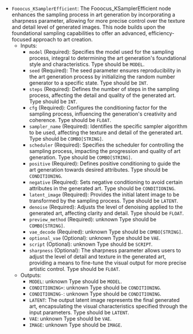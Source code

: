 - `Fooocus_KSamplerEfficient`: The Fooocus_KSamplerEfficient node enhances the sampling process in art generation by incorporating a sharpness parameter, allowing for more precise control over the texture and detail level of generated images. This node builds upon the foundational sampling capabilities to offer an advanced, efficiency-focused approach to art creation.
    - Inputs:
        - `model` (Required): Specifies the model used for the sampling process, integral to determining the art generation's foundational style and characteristics. Type should be `MODEL`.
        - `seed` (Required): The seed parameter ensures reproducibility in the art generation process by initializing the random number generator to a specific state. Type should be `INT`.
        - `steps` (Required): Defines the number of steps in the sampling process, affecting the detail and quality of the generated art. Type should be `INT`.
        - `cfg` (Required): Configures the conditioning factor for the sampling process, influencing the generation's creativity and coherence. Type should be `FLOAT`.
        - `sampler_name` (Required): Identifies the specific sampler algorithm to be used, affecting the texture and detail of the generated art. Type should be `COMBO[STRING]`.
        - `scheduler` (Required): Specifies the scheduler for controlling the sampling process, impacting the progression and quality of art generation. Type should be `COMBO[STRING]`.
        - `positive` (Required): Defines positive conditioning to guide the art generation towards desired attributes. Type should be `CONDITIONING`.
        - `negative` (Required): Sets negative conditioning to avoid certain attributes in the generated art. Type should be `CONDITIONING`.
        - `latent_image` (Required): Provides the initial latent image to be transformed by the sampling process. Type should be `LATENT`.
        - `denoise` (Required): Adjusts the level of denoising applied to the generated art, affecting clarity and detail. Type should be `FLOAT`.
        - `preview_method` (Required): unknown Type should be `COMBO[STRING]`.
        - `vae_decode` (Required): unknown Type should be `COMBO[STRING]`.
        - `optional_vae` (Optional): unknown Type should be `VAE`.
        - `script` (Optional): unknown Type should be `SCRIPT`.
        - `sharpness` (Optional): The sharpness parameter allows users to adjust the level of detail and texture in the generated art, providing a means to fine-tune the visual output for more precise artistic control. Type should be `FLOAT`.
    - Outputs:
        - `MODEL`: unknown Type should be `MODEL`.
        - `CONDITIONING+`: unknown Type should be `CONDITIONING`.
        - `CONDITIONING-`: unknown Type should be `CONDITIONING`.
        - `LATENT`: The output latent image represents the final generated art, encapsulating the visual characteristics specified through the input parameters. Type should be `LATENT`.
        - `VAE`: unknown Type should be `VAE`.
        - `IMAGE`: unknown Type should be `IMAGE`.
